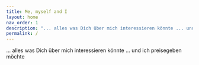 ```yaml
---
title: Me, myself and I
layout: home
nav_order: 1
description: "... alles was Dich über mich interessieren könnte ... und ich preisegeben möchte"
permalink: /
---
```


... alles was Dich über mich interessieren könnte ... und ich preisegeben möchte